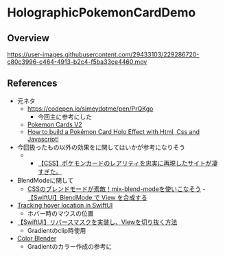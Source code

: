 # HolographicPokemonCardDemo
## Overview

https://user-images.githubusercontent.com/29433103/229286720-c80c3996-c464-4913-b2c4-f5ba33ce4460.mov

## References
- 元ネタ
    - https://codepen.io/simeydotme/pen/PrQKgo
      - 今回主に参考にした
    - [Pokemon Cards V2](https://deck-24abcd.netlify.app/?ref=sidebar)
    - [How to build a Pokémon Card Holo Effect with Html, Css and Javascript\!](https://www.youtube.com/watch?v=5yDKxhO2-Ps)
- 今回扱ったもの以外の効果をに関してはいかが参考になりそう
  - - [【CSS】ポケモンカードのレアリティを忠実に再現したサイトが凄すぎた。](https://qiita.com/degudegu2510/items/81526a0c48a76d7ec793)
- BlendModeに関して
  - [CSSのブレンドモードが素敵！mix\-blend\-modeを使いこなそう](https://ics.media/entry/7258/)
  -[【SwiftUI】BlendMode で View を合成する](https://qiita.com/takehito-koshimizu/items/3aef4fd73245b1f4d4a6)
- [Tracking hover location in SwiftUI](https://nilcoalescing.com/blog/TrackingHoverLocationInSwiftUI/)
  - ホバー時のマウスの位置
- [【SwiftUI】リバースマスクを実装し、Viewを切り抜く方法](https://dev.classmethod.jp/articles/swiftui-reverse-mask/)
  - Gradientのclip時使用
- [Color Blender](https://meyerweb.com/eric/tools/color-blend/#DDCCAA:FFAACC:3:hex)
  - Gradientのカラー作成の参考に
